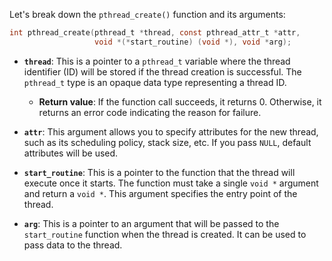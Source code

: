 Let's break down the `pthread_create()` function and its arguments:

```c
int pthread_create(pthread_t *thread, const pthread_attr_t *attr,
                   void *(*start_routine) (void *), void *arg);
```

- **`thread`**: This is a pointer to a `pthread_t` variable where the thread identifier (ID) will be stored if the thread creation is successful. The `pthread_t` type is an opaque data type representing a thread ID.
  - **Return value**: If the function call succeeds, it returns 0. Otherwise, it returns an error code indicating the reason for failure.

- **`attr`**: This argument allows you to specify attributes for the new thread, such as its scheduling policy, stack size, etc. If you pass `NULL`, default attributes will be used.

- **`start_routine`**: This is a pointer to the function that the thread will execute once it starts. The function must take a single `void *` argument and return a `void *`. This argument specifies the entry point of the thread.

- **`arg`**: This is a pointer to an argument that will be passed to the `start_routine` function when the thread is created. It can be used to pass data to the thread.
